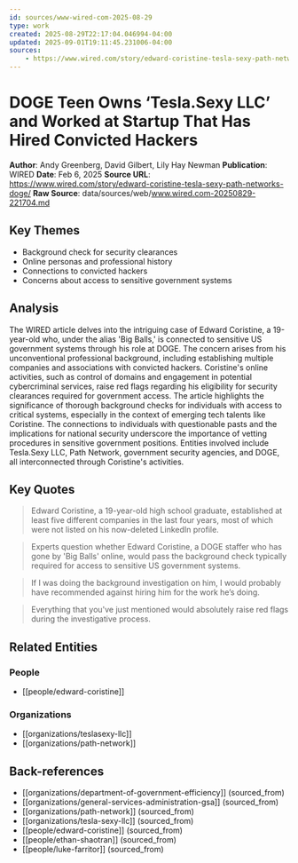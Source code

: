 ```yaml
---
id: sources/www-wired-com-2025-08-29
type: work
created: 2025-08-29T22:17:04.046994-04:00
updated: 2025-09-01T19:11:45.231006-04:00
sources:
    - https://www.wired.com/story/edward-coristine-tesla-sexy-path-networks-doge/
---
```


# DOGE Teen Owns ‘Tesla.Sexy LLC’ and Worked at Startup That Has Hired Convicted Hackers

**Author**: Andy Greenberg, David Gilbert, Lily Hay Newman
**Publication**: WIRED
**Date**: Feb 6, 2025
**Source URL**: https://www.wired.com/story/edward-coristine-tesla-sexy-path-networks-doge/
**Raw Source**: data/sources/web/www.wired.com-20250829-221704.md

## Key Themes

- Background check for security clearances
- Online personas and professional history
- Connections to convicted hackers
- Concerns about access to sensitive government systems

## Analysis

The WIRED article delves into the intriguing case of Edward Coristine, a 19-year-old who, under the alias 'Big Balls,' is connected to sensitive US government systems through his role at DOGE. The concern arises from his unconventional professional background, including establishing multiple companies and associations with convicted hackers. Coristine's online activities, such as control of domains and engagement in potential cybercriminal services, raise red flags regarding his eligibility for security clearances required for government access. The article highlights the significance of thorough background checks for individuals with access to critical systems, especially in the context of emerging tech talents like Coristine. The connections to individuals with questionable pasts and the implications for national security underscore the importance of vetting procedures in sensitive government positions. Entities involved include Tesla.Sexy LLC, Path Network, government security agencies, and DOGE, all interconnected through Coristine's activities.

## Key Quotes

> Edward Coristine, a 19-year-old high school graduate, established at least five different companies in the last four years, most of which were not listed on his now-deleted LinkedIn profile.

> Experts question whether Edward Coristine, a DOGE staffer who has gone by 'Big Balls' online, would pass the background check typically required for access to sensitive US government systems.

> If I was doing the background investigation on him, I would probably have recommended against hiring him for the work he’s doing.

> Everything that you've just mentioned would absolutely raise red flags during the investigative process.

## Related Entities

### People
- [[people/edward-coristine]]

### Organizations
- [[organizations/teslasexy-llc]]
- [[organizations/path-network]]

## Back-references
<!-- Auto-maintained by the system -->
- [[organizations/department-of-government-efficiency]] (sourced_from)
- [[organizations/general-services-administration-gsa]] (sourced_from)
- [[organizations/path-network]] (sourced_from)
- [[organizations/tesla-sexy-llc]] (sourced_from)
- [[people/edward-coristine]] (sourced_from)
- [[people/ethan-shaotran]] (sourced_from)
- [[people/luke-farritor]] (sourced_from)

